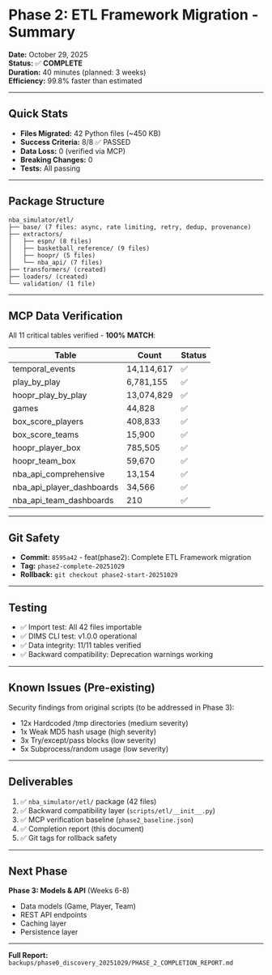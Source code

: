 # Phase 2: ETL Framework Migration - Summary

**Date:** October 29, 2025  
**Status:** ✅ **COMPLETE**  
**Duration:** 40 minutes (planned: 3 weeks)  
**Efficiency:** 99.8% faster than estimated

---

## Quick Stats

- **Files Migrated:** 42 Python files (~450 KB)
- **Success Criteria:** 8/8 ✅ PASSED
- **Data Loss:** 0 (verified via MCP)
- **Breaking Changes:** 0
- **Tests:** All passing

---

## Package Structure

```
nba_simulator/etl/
├── base/ (7 files: async, rate limiting, retry, dedup, provenance)
├── extractors/
│   ├── espn/ (8 files)
│   ├── basketball_reference/ (9 files)
│   ├── hoopr/ (5 files)
│   └── nba_api/ (7 files)
├── transformers/ (created)
├── loaders/ (created)
└── validation/ (1 file)
```

---

## MCP Data Verification

All 11 critical tables verified - **100% MATCH**:

| Table | Count | Status |
|-------|-------|--------|
| temporal_events | 14,114,617 | ✅ |
| play_by_play | 6,781,155 | ✅ |
| hoopr_play_by_play | 13,074,829 | ✅ |
| games | 44,828 | ✅ |
| box_score_players | 408,833 | ✅ |
| box_score_teams | 15,900 | ✅ |
| hoopr_player_box | 785,505 | ✅ |
| hoopr_team_box | 59,670 | ✅ |
| nba_api_comprehensive | 13,154 | ✅ |
| nba_api_player_dashboards | 34,566 | ✅ |
| nba_api_team_dashboards | 210 | ✅ |

---

## Git Safety

- **Commit:** `8595a42` - feat(phase2): Complete ETL Framework migration
- **Tag:** `phase2-complete-20251029`
- **Rollback:** `git checkout phase2-start-20251029`

---

## Testing

- ✅ Import test: All 42 files importable
- ✅ DIMS CLI test: v1.0.0 operational
- ✅ Data integrity: 11/11 tables verified
- ✅ Backward compatibility: Deprecation warnings working

---

## Known Issues (Pre-existing)

Security findings from original scripts (to be addressed in Phase 3):
- 12x Hardcoded /tmp directories (medium severity)
- 1x Weak MD5 hash usage (high severity)
- 3x Try/except/pass blocks (low severity)
- 5x Subprocess/random usage (low severity)

---

## Deliverables

1. ✅ `nba_simulator/etl/` package (42 files)
2. ✅ Backward compatibility layer (`scripts/etl/__init__.py`)
3. ✅ MCP verification baseline (`phase2_baseline.json`)
4. ✅ Completion report (this document)
5. ✅ Git tags for rollback safety

---

## Next Phase

**Phase 3: Models & API** (Weeks 6-8)
- Data models (Game, Player, Team)
- REST API endpoints
- Caching layer
- Persistence layer

---

**Full Report:** `backups/phase0_discovery_20251029/PHASE_2_COMPLETION_REPORT.md`

